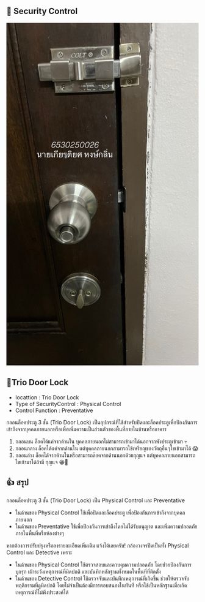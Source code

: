 ## 🔑 Security Control

![CCTVandMe](/image/doorlock.jpg)

## 🚪Trio Door Lock

* locattion : Trio Door Lock
* Type of SecurityControl : Physical Control
* Control Function : Preventative

กลอนล็อคประตู 3 ชั้น (Trio Door Lock) 
เป็นอุปกรณ์ที่ใช้สำหรับปิดและล็อคประตูเพื่อป้องกันการเข้าถึงจากบุคคลภายนอกหรือเพื่อเพิ่มความเป็นส่วนตัวของพื้นที่ภายในบ้านหรืออาคาร 
1. กลอนบน ล็อคได้แค่จากด้านใน บุคคลภายนอกไม่สามารถเข้ามาได้นอกจากพังประตูเข้ามา 💀
2. กลอนกลาง ล็อคได้แค่จากด้านใน แต่บุคคลภายนอกสามารถใช้เหรียญของวัตถุอื่นๆไขเข้ามาได้ 😱
3. กลอนล่าง ล็อคได้จากด้านในหรือสามารถล๊อคจากด้านนอกด้วยกุญแจ แต่บุคคลภายนอกสามารถไขเข้ามาได้ถ้ามี กุญแจ 😀🔑


## 👍 สรุป 
กลอนล็อคประตู 3 ชั้น (Trio Door Lock)  เป็น Physical Control และ Preventative
* ในด้านของ Physical Control ใช้เพื่อปิดและล็อคประตู เพื่อป้องกันการเข้าถึงจากบุคคลภายนอก
* ในด้านของ Preventative ใช้เพื่อป้องกันการเข้าถึงโดยไม่ได้รับอนุญาต และเพิ่มความปลอดภัยภายในพื้นที่หรือห้องต่างๆ

หากต้องการปรับปรุงหรือลงรายละเอียดเพิ่มเติม แจ้งได้เลยครับ!
กล้องวงจรปิดเป็นทั้ง Physical Control และ Detective เพราะ
* ในด้านของ Physical Control ใช้ตรวจสอบและควบคุมความปลอดภัย โดยช่วยป้องกันการบุกรุก เฝ้าระวังเหตุการณ์ที่ผิดปกติ และบันทึกหลักฐานทั้งหมดในพื้นที่ที่ติดตั้ง
* ในด้านของ Detective Control ใช้ตรวจจับและบันทึกเหตุการณ์ที่เกิดขึ้น ช่วยให้ตรวจจับพฤติกรรมที่ดูผิดปกติ โดยไม่จำเป็นต้องมีการตอบสนองในทันที หรือใช้เป็นหลักฐานเมื่อเกิดเหตุการณ์ที่ไม่พึงประสงค์ได้
